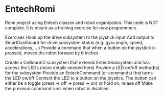 # EntechRomi
Romi project using Entech classes and robot organization.  This code is NOT complete.  It is meant as a training exercise for new programmers.

Exercises
 Hook up the drive subsystem to the joystick input
 Add output to SmartDashboard for drive subsystem status (e.g. gyro angle, speed, accelerations, ...)
 Provide a command that when a button on the joystick is pressed, moves the robot forward by 6 inches
 
 Create a OnBoardIO subsystem that extends EntechSubsystem and has access the LEDs (more details needed here)
 Provide a LED on/off method(s) for the subsystem
 Provide an EntechCommand (or commands) that turns the LED on/off
 Connect the LED to a button on the joystick.  The button can either be a toggle (press -> off -> press -> on) or hold on, relase off
 Make the previous command runs when robot is disabled
